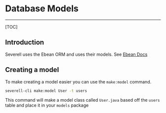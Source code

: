 # Database Models
---
[TOC]

## Introduction

Severell uses the Ebean ORM and uses their models. See [Ebean Docs](https://ebean.io/docs/)

## Creating a model

To make creating a model easier you can use the `make:model` command. 

```bash
severell-cli make:model User -t users
```

This command will make a model class called `User.java` based off the `users` table and place it in your `models` package